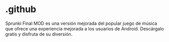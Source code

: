 # .github
Sprunki Final MOD es una versión mejorada del popular juego de música que ofrece una experiencia mejorada a los usuarios de Android. Descárgalo gratis y disfruta de su diversión.
